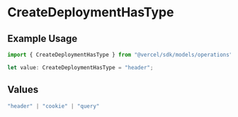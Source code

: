# CreateDeploymentHasType

## Example Usage

```typescript
import { CreateDeploymentHasType } from "@vercel/sdk/models/operations";

let value: CreateDeploymentHasType = "header";
```

## Values

```typescript
"header" | "cookie" | "query"
```